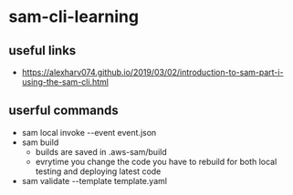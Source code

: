 # sam-cli-learning

## useful links
* https://alexharv074.github.io/2019/03/02/introduction-to-sam-part-i-using-the-sam-cli.html

## userful commands
* sam local invoke <ResourceFunctionName> --event event.json
* sam build
  * builds are saved in .aws-sam/build
  * evrytime you change the code you have to rebuild for both local testing and deploying latest code
* sam validate --template template.yaml
